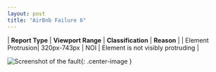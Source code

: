 ```yaml
---
layout: post
title: "AirBnb Failure 6"
---
```

| **Report Type** | **Viewport Range** | **Classification** | **Reason** |
| Element Protrusion| 320px-743px | NOI | Element is not visibly protruding | 

![Screenshot of the fault](../../../assets/images/AirBnb/fault6/overflow-Width531.png){: .center-image }